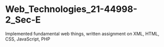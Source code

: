 # Web_Technologies_21-44998-2_Sec-E
Implemented fundamental web things, written assignment on XML, HTML, CSS, JavaScript, PHP

